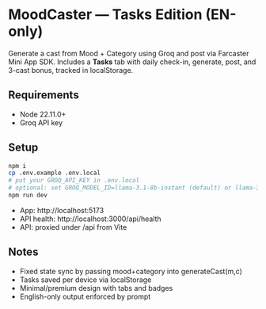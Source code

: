 # MoodCaster — Tasks Edition (EN-only)

Generate a cast from Mood + Category using Groq and post via Farcaster Mini App SDK.
Includes a **Tasks** tab with daily check-in, generate, post, and 3-cast bonus, tracked in localStorage.

## Requirements
- Node 22.11.0+
- Groq API key

## Setup
```bash
npm i
cp .env.example .env.local
# put your GROQ_API_KEY in .env.local
# optional: set GROQ_MODEL_ID=llama-3.1-8b-instant (default) or llama-3.3-70b-versatile
npm run dev
```

- App: http://localhost:5173
- API health: http://localhost:3000/api/health
- API: proxied under /api from Vite

## Notes
- Fixed state sync by passing mood+category into generateCast(m,c)
- Tasks saved per device via localStorage
- Minimal/premium design with tabs and badges
- English-only output enforced by prompt